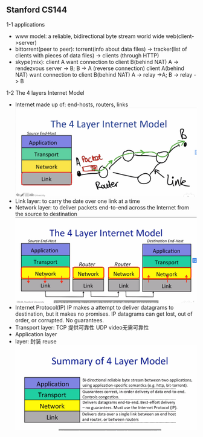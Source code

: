 ## Stanford CS144

1-1 applications
- www model: a reliable, bidirectional byte stream
world wide web(client->server)
- bittorrent(peer to peer): torrent(info about data files) -> tracker(list of clients with pieces of data files) -> clients
(through HTTP)
- skype(mix): client A want connection to client B(behind NAT)
A -> rendezvous server -> B; B -> A (reverse connection)
client A(behind NAT) want connection to client B(behind NAT)
A -> relay ->A; B -> relay -> B

1-2 The 4 layers Internet Model
- Internet made up of: end-hosts, routers, links
![Internet model](./pictures/Internet.png)
- Link layer: to carry the date over one link at a time
- Network layer: to deliver packets end-to-end across the Internet from the source to destination
![Network layer](./pictures/Networklayer.png)
- Internet Protocol(IP)
IP makes a attempt to deliver datagrams to destination, but it makes no promises.
IP datagrams can get lost, out of order, or corrupted. No guarantees.
- Transport layer: 
TCP 提供可靠性
UDP video无需可靠性
- Application layer
- layer: 封装 reuse
![Summary](./pictures/Summary4layer.png)
